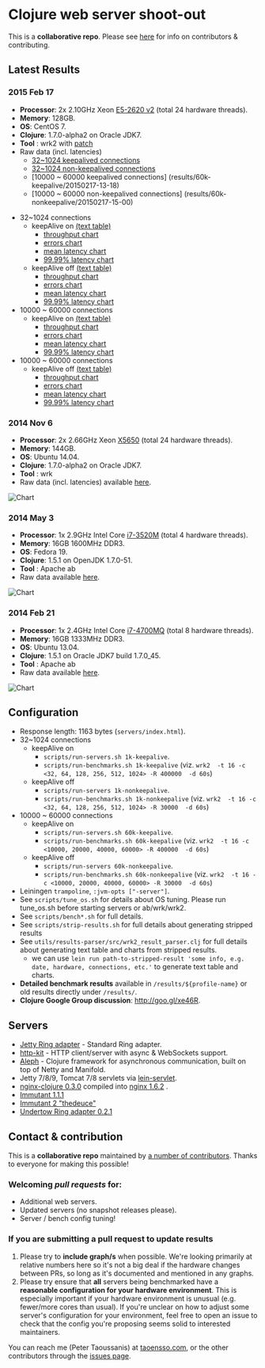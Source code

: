 # Clojure web server shoot-out

This is a **collaborative repo**. Please see [here](#contact--contribution) for info on contributors & contributing.

## Latest Results

### 2015 Feb 17

  * **Processor**: 2x 2.10GHz Xeon [E5-2620 v2](http://ark.intel.com/products/75789/Intel-Xeon-Processor-E5-2620-v2-15M-Cache-2_10-GHz) (total 24 hardware threads).
  * **Memory**: 128GB.
  * **OS**: CentOS 7.
  * **Clojure**: 1.7.0-alpha2 on Oracle JDK7.
  * **Tool** : wrk2 with [patch](https://github.com/wg/wrk/issues/118#issuecomment-72155351)
  * Raw data (incl. latencies)
    +  [32~1024 keepalived connections](results/1k-keepalive/20150217-16-34)
    +  [32~1024 non-keepalived connections](results/1k-nonkeepalive/20150217-11-17)
    +  [10000 ~ 60000  keepalived connections] (results/60k-keepalive/20150217-13-18)
    +  [10000 ~ 60000  non-keepalived connections] (results/60k-nonkeepalive/20150217-15-00)

+ 32~1024 connections
     + keepAlive on [(text table)](results/1k-keepalive/20150217-16-34-table.txt) 
       * [throughput chart](results/1k-keepalive/20150217-16-34-qps.png)
       * [errors chart](results/1k-keepalive/20150217-16-34-errs.png)
       * [mean latency chart](results/1k-keepalive/20150217-16-34-mlat.png) 
       * [99.99% latency chart](results/1k-keepalive/20150217-16-34-n4lat.png)
     + keepAlive off  [(text table)](results/1k-nonkeepalive/20150217-11-17-table.txt)
       * [throughput chart](results/1k-nonkeepalive/20150217-11-17-qps.png)
       * [errors chart](results/1k-nonkeepalive/20150217-11-17-errs.png)
       * [mean latency chart](results/1k-nonkeepalive/20150217-11-17-mlat.png) 
       * [99.99% latency chart](results/1k-nonkeepalive/20150217-11-17-n4lat.png)
+ 10000 ~ 60000 connections
     + keepAlive on [ (text table)](results/60k-keepalive/20150217-13-18-table.txt) 
       * [throughput chart](results/60k-keepalive/20150217-13-18-qps.png)
       * [errors chart](results/60k-keepalive/20150217-13-18-errs.png)
       * [mean latency chart](results/60k-keepalive/20150217-13-18-mlat.png) 
       * [99.99% latency chart](results/60k-keepalive/20150217-13-18-n4lat.png)
+ 10000 ~ 60000 connections
     + keepAlive off [ (text table)](results/60k-nonkeepalive/20150217-15-00-table.txt) 
       * [throughput chart](results/60k-nonkeepalive/20150217-15-00-qps.png)
       * [errors chart](results/60k-nonkeepalive/20150217-15-00-errs.png)
       * [mean latency chart](results/60k-nonkeepalive/20150217-15-00-mlat.png) 
       * [99.99% latency chart](results/60k-nonkeepalive/20150217-15-00-n4lat.png)

### 2014 Nov 6

  * **Processor**: 2x 2.66GHz Xeon [X5650](http://ark.intel.com/products/47922/Intel-Xeon-Processor-X5650-12M-Cache-2_66-GHz-6_40-GTs-Intel-QPI) (total 24 hardware threads).
  * **Memory**: 144GB.
  * **OS**: Ubuntu 14.04.
  * **Clojure**: 1.7.0-alpha2 on Oracle JDK7.
  * **Tool** : wrk
  * Raw data (incl. latencies) available [here](results/20141106-13-28).

  ![Chart](results/20141106-13-28.png)


### 2014 May 3

  * **Processor**: 1x 2.9GHz Intel Core [i7-3520M](http://ark.intel.com/products/64893/Intel-Core-i7-3520M-Processor-4M-Cache-up-to-3_60-GHz) (total 4 hardware threads).
  * **Memory**: 16GB 1600MHz DDR3.
  * **OS**: Fedora 19.
  * **Clojure**: 1.5.1 on OpenJDK 1.7.0-51.
  * **Tool** : Apache ab
  * Raw data available [here](http://goo.gl/2FtAFy).

  ![Chart](results/20140503-01-04.png)


### 2014 Feb 21

  * **Processor**: 1x 2.4GHz Intel Core [i7-4700MQ](http://ark.intel.com/products/75117/Intel-Core-i7-4700MQ-Processor-6M-Cache-up-to-3_40-GHz) (total 8 hardware threads).
  * **Memory**: 16GB 1333MHz DDR3.
  * **OS**: Ubuntu 13.04.
  * **Clojure**: 1.5.1 on Oracle JDK7 build  1.7.0_45.
  * **Tool** :  Apache ab
  * Raw data available [here](http://goo.gl/XrHk7C).

  ![Chart](results/20140121-14-30.png)


## Configuration

  * Response length: 1163 bytes (`servers/index.html`).
  * 32~1024 connections
     + keepAlive on  
          + `scripts/run-servers.sh 1k-keepalive`.
          + `scripts/run-benchmarks.sh 1k-keepalive` (viz. `wrk2  -t 16 -c <32, 64, 128, 256, 512, 1024> -R 400000  -d 60s`)
     + keepAlive off 
          + `scripts/run-servers 1k-nonkeepalive`.
          + `scripts/run-benchmarks.sh 1k-nonkeepalive` (viz. `wrk2  -t 16 -c <32, 64, 128, 256, 512, 1024> -R 30000  -d 60s`)
  * 10000 ~ 60000 connections
     + keepAlive on  
          + `scripts/run-servers.sh 60k-keepalive`.
          + `scripts/run-benchmarks.sh 60k-keepalive` (viz. `wrk2  -t 16 -c <10000, 20000, 40000, 60000> -R 400000  -d 60s`)
     + keepAlive off 
          + `scripts/run-servers 60k-nonkeepalive`.
          + `scripts/run-benchmarks.sh 60k-nonkeepalive` (viz. `wrk2  -t 16 -c <10000, 20000, 40000, 60000> -R 30000  -d 60s`)
  * Leiningen `trampoline`, `:jvm-opts ["-server"]`.
  * See `scripts/tune_os.sh` for details about OS tuning. Please run tune_os.sh before starting servers or ab/wrk/wrk2.
  * See `scripts/bench*.sh` for full details.
  * See `scripts/strip-results.sh` for full details about  generating stripped results
  * See `utils/results-parser/src/wrk2_result_parser.clj` for full details about generating text table and charts from stripped results.
     + we can use `lein run path-to-stripped-result 'some info, e.g. date, hardware, connections, etc.'` to generate text table and charts.
  * **Detailed benchmark results** available in `/results/${profile-name}` or old results directly under `/results/`.
  * **Clojure Google Group discussion**: http://goo.gl/xe46R.

## Servers

  * [Jetty Ring adapter](https://github.com/ring-clojure/ring) - Standard Ring adapter.
  * [http-kit](https://github.com/shenfeng/http-kit) - HTTP client/server with async & WebSockets support.
  * [Aleph](https://github.com/ztellman/aleph) - Clojure framework for asynchronous communication, built on top of Netty and Manifold.
  * Jetty 7/8/9, Tomcat 7/8 servlets via [lein-servlet](https://github.com/kumarshantanu/lein-servlet).
  * [nginx-clojure 0.3.0](https://github.com/xfeep/nginx-clojure) compiled into [nginx 1.6.2](http://nginx.org)  .
  * [Immutant 1.1.1](http://immutant.org/)
  * [Immutant 2 "thedeuce"](https://github.com/immutant/immutant)
  * [Undertow Ring adapter 0.2.1](https://github.com/piranha/ring-undertow-adapter)


## Contact & contribution

This is a **collaborative repo** maintained by [a number of contributors](https://github.com/ptaoussanis/clojure-web-server-benchmarks/graphs/contributors). Thanks to everyone for making this possible!

### Welcoming *pull requests* for:
  * Additional web servers.
  * Updated servers (no snapshot releases please).
  * Server / bench config tuning!

### If you are submitting a pull request to update results

  1. Please try to **include graph/s** when possible. We're looking primarily at relative numbers here so it's not a big deal if the hardware changes between PRs, so long as it's documented and mentioned in any graphs.
  2. Please try ensure that **all** servers being benchmarked have a **reasonable configuration for your hardware environment**. This is especially important if your hardware environment is unusual (e.g. fewer/more cores than usual). If you're unclear on how to adjust some server's configuration for your environment, feel free to open an issue to check that the config you're proposing seems solid to interested maintainers.

You can reach me (Peter Taoussanis) at [taoensso.com](https://www.taoensso.com), or the other contributors through the [issues page](https://github.com/ptaoussanis/clojure-web-server-benchmarks/issues?state=open).
